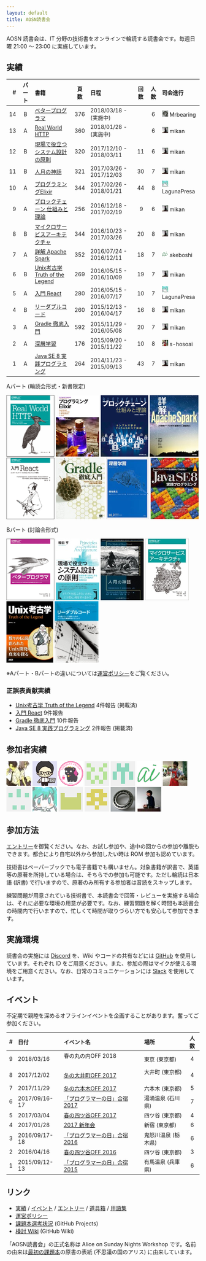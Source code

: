 ```yaml
---
layout: default
title: AOSN読書会
---
```


AOSN 読書会は、IT 分野の技術書をオンラインで輪読する読書会です。毎週日曜 21:00 〜 23:00 に実施しています。

## 実績

| #  | パート | 書籍                                            |頁数 | 日程                    |回数|人数| 司会進行 |
|---:|:----:|:----------------------------------------------|:---:|:------------------------|:--:|:--:|:---------|
| 14 | B | [ベタープログラマ](/workshop/14-betterprog) | 376 | 2018/03/18 - (実施中)  |    |  6 | ![](/images/users/Mrbearing_16.png) Mrbearing |
| 13 | A | [Real World HTTP](/workshop/13-http) | 360 | 2018/01/28 - (実施中)  |    |  6 | ![](/images/users/mikan_16.png) mikan |
| 12 | B | [現場で役立つシステム設計の原則](/workshop/12-principles) | 320 | 2017/12/10 - 2018/03/11 | 11 |  6 | ![](/images/users/mikan_16.png) mikan |
| 11 | B | [人月の神話](/workshop/11-manmonth) | 321 | 2017/03/26 - 2017/12/03 | 30 |  7 | ![](/images/users/mikan_16.png) mikan |
| 10 | A | [プログラミングElixir](/workshop/10-elixir) | 344 | 2017/02/26 - 2018/01/21 | 44 |  8 | ![](/images/users/LagunaPresa_16.png) LagunaPresa |
| 9  | A | [ブロックチェーン 仕組みと理論](/workshop/9-blockchain) | 256 | 2016/12/18 - 2017/02/19 |  9 |  6 | ![](/images/users/mikan_16.png) mikan |
| 8  | B | [マイクロサービスアーキテクチャ](/workshop/8-microservices) | 344 | 2016/10/23 - 2017/03/26 | 20 |  8 | ![](/images/users/mikan_16.png) mikan |
| 7  | A | [詳解 Apache Spark](/workshop/7-spark)             | 352 | 2016/07/24 - 2016/12/11 | 18 |  7 | ![](/images/users/akeboshi_16.png) akeboshi |
| 6  | B | [Unix考古学 Truth of the Legend](/workshop/6-unix) | 269 | 2016/05/15 - 2016/10/09 | 19 |  7 | ![](/images/users/mikan_16.png) mikan |
| 5  | A | [入門 React](/workshop/5-react)                    | 280 | 2016/05/15 - 2016/07/17 | 10 |  7 | ![](/images/users/LagunaPresa_16.png) LagunaPresa |
| 4  | B | [リーダブルコード](/workshop/4-readablecode)            | 260 | 2015/12/13 - 2016/04/17 | 16 |  8 | ![](/images/users/mikan_16.png) mikan |
| 3  | A | [Gradle 徹底入門](/workshop/3-gradle)              | 592 | 2015/11/29 - 2016/05/08 | 20 |  7 | ![](/images/users/mikan_16.png) mikan |
| 2  | A | [深層学習](/workshop/2-deeplearning)               | 176 | 2015/09/20 - 2015/11/22 | 10 |  8 | ![](/images/users/s-hosoai_16.png) s-hosoai |
| 1  | A | [Java SE 8 実践プログラミング](/workshop/1-java8)      | 264 | 2014/11/23 - 2015/09/13 | 43 |  7 | ![](/images/users/mikan_16.png) mikan |

Aパート (輪読会形式・新書限定)

[![](/images/cover-http.png "Real World HTTP")](/workshop/13-http)
[![](/images/cover-elixir.jpg "プログラミングElixir")](/workshop/10-elixir)
[![](/images/cover-blockchain.png "ブロックチェーン 仕組みと理論")](/workshop/9-blockchain)
[![](/images/cover-spark.jpg "詳解 Apache Spark")](/workshop/7-spark)
[![](/images/cover-react.png "入門 React")](/workshop/5-react)
[![](/images/cover-gradle.jpg "Gradle 徹底入門")](/workshop/3-gradle)
[![](/images/cover-deeplearning.jpg "深層学習")](/workshop/2-deeplearning)
[![](/images/cover-java8.jpg "Java SE 8 実践プログラミング")](/workshop/1-java8)

Bパート (討論会形式)

[![](/images/cover-betterprog.png "ベタープログラマ")](/workshop/14-betterprog)
[![](/images/cover-principles.jpg "現場で役立つシステム設計の原則")](/workshop/12-principles)
[![](/images/cover-manmonth.jpg "人月の神話")](/workshop/11-manmonth)
[![](/images/cover-microservices.jpg "マイクロサービスアーキテクチャ")](/workshop/8-microservices)
[![](/images/cover-unix.jpg "Unix考古学")](/workshop/6-unix)
[![](/images/cover-readablecode.jpg "リーダブルコード")](/workshop/4-readablecode)

※Aパート・Bパートの違いについては[運営ポリシー](/policy)をご覧ください。

### 正誤表貢献実績

* [Unix考古学 Truth of the Legend](/workshop/6-unix) 4件報告 (掲載済)
* [入門 React](/workshop/5-react) 9件報告
* [Gradle 徹底入門](/workshop/3-gradle) 10件報告
* [Java SE 8 実践プログラミング](/workshop/1-java8) 2件報告 (掲載済)

## 参加者実績

[![](/images/users/seikichi_64.png "seikichi")](https://github.com/seikichi)
[![](/images/users/budougumi0617_64.png "budougumi0617")](https://github.com/budougumi0617)
[![](/images/users/kzt-ysmr_64.png "kzt-ysmr")](https://github.com/kzt-ysmr)
[![](/images/users/amatubu2525_64.png "amatubu2525")](https://github.com/amatubu2525)
[![](/images/users/marishi_64.png "marishi")](https://github.com/marishi)
[![](/images/users/akeboshi_64.png "akeboshi")](https://github.com/akeboshi)
[![](/images/users/s-hosoai_64.png "s-hosoai")](https://github.com/s-hosoai)
[![](/images/users/intptr-t_64.png "intptr-t")](https://github.com/intptr-t)
[![](/images/users/LagunaPresa_64.png "LagunaPresa")](https://github.com/LagunaPresa)
[![](/images/users/namichan0801_64.png "namichan0801")](https://github.com/namichan0801)
[![](/images/users/YuichiroSato_64.png "YuichiroSato")](https://github.com/YuichiroSato)
[![](/images/users/MrBearing_64.png "MrBearing")](https://github.com/MrBearing)
[![](/images/users/mikan_64.png "mikan")](https://github.com/mikan)

## 参加方法

[エントリー](/3-entry)を御覧ください。なお、お試し参加や、途中の回からの参加や離脱もできます。都合により自宅以外から参加したい時は ROM 参加も認めています。

技術書はペーパーブックでも電子書籍でも構いません。対象書籍が訳書で、英語等の原著を所持している場合は、そちらでの参加も可能です。ただし輪読は日本語 (訳書) で行いますので、原著のみ所有する参加者は音読をスキップします。

練習問題が用意されている技術書で、本読書会で回答・レビューを実施する場合は、それに必要な環境の用意が必要です。なお、練習問題を解く時間も本読書会の時間内で行いますので、忙しくて時間が取りづらい方でも安心して参加できます。

## 実施環境

読書会の実施には [Discord](https://discordapp.com/) を、Wiki やコードの共有などには [GitHub](https://github.com) を使用しています。それぞれ ID をご用意ください。また、参加の際はマイクが使える環境をご用意ください。なお、日常のコミュニケーションには [Slack](https://aosn.slack.com) を使用しています。

## イベント

不定期で親睦を深めるオフラインイベントを企画することがあります。奮ってご参加ください。

| # | 日付          | イベント名                                        | 場所               |人数|
|--:|:--------------|:-------------------------------------------------|:------------------|:--:|
| 9 | 2018/03/16    | 春の丸の内OFF 2018                               | 東京 (東京都)       |  4 |
| 8 | 2017/12/02    | [冬の大井町OFF 2017](/event/8-1202off)           | 大井町 (東京都)     |  4 |
| 7 | 2017/11/29    | [冬の六本木OFF 2017](/event/7-1129off)           | 六本木 (東京都)     |  5 |
| 6 | 2017/09/16-17 | [「プログラマーの日」合宿 2017](/event/6-0916camp) | 湯涌温泉 (石川県)  |  7 |
| 5 | 2017/03/04    | [春の四ツ谷OFF 2017](/event/5-0304off)           | 四ツ谷 (東京都)     |  4 |
| 4 | 2017/01/28    | [2017 新年会](/event/4-0128newyear)              | 新宿 (東京都)       |  6 |
| 3 | 2016/09/17-18 | [「プログラマーの日」合宿 2016](/event/3-0917camp) | 鬼怒川温泉 (栃木県) |  6 |
| 2 | 2016/04/16    | [春の四ツ谷OFF 2016](/event/2-0416off)            | 四ツ谷 (東京都)    |  3 |
| 1 | 2015/09/12-13 | [「プログラマーの日」合宿 2015](/event/1-0913camp) | 有馬温泉 (兵庫県)   |  6 |

## リンク

* [実績](/1-workshops) / [イベント](/2-events) / [エントリー](/3-entry) / [道具箱](/7-toolbox) / [用語集](/8-glossaries)
* [運営ポリシー](/policy)
* [課題本選考状況](https://github.com/aosn/aosn.github.io/projects/1) (GitHub Projects)
* [検討 Wiki](https://github.com/aosn/aosn.github.io/wiki) (GitHub Wiki)

「AOSN読書会」の正式名称は Alice on Sunday Nights Workshop です。名前の由来は[最初の課題本](/workshop/1-java8)の原書の表紙 (不思議の国のアリス) に由来しています。
